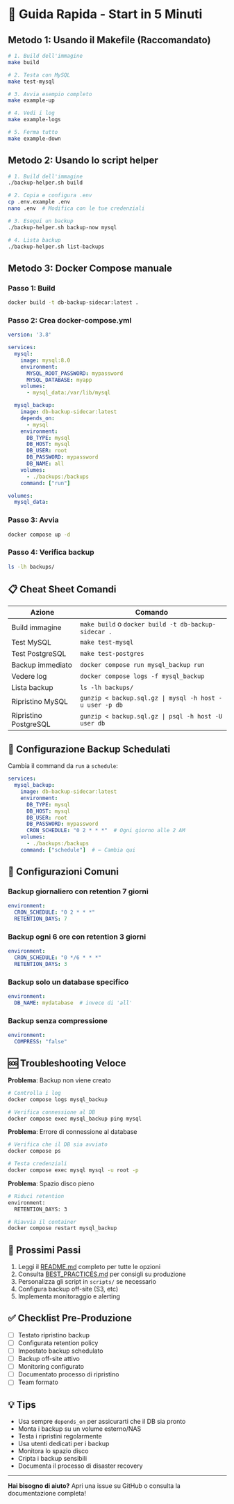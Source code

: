 # 🚀 Guida Rapida - Start in 5 Minuti

## Metodo 1: Usando il Makefile (Raccomandato)

```bash
# 1. Build dell'immagine
make build

# 2. Testa con MySQL
make test-mysql

# 3. Avvia esempio completo
make example-up

# 4. Vedi i log
make example-logs

# 5. Ferma tutto
make example-down
```

## Metodo 2: Usando lo script helper

```bash
# 1. Build dell'immagine
./backup-helper.sh build

# 2. Copia e configura .env
cp .env.example .env
nano .env  # Modifica con le tue credenziali

# 3. Esegui un backup
./backup-helper.sh backup-now mysql

# 4. Lista backup
./backup-helper.sh list-backups
```

## Metodo 3: Docker Compose manuale

### Passo 1: Build

```bash
docker build -t db-backup-sidecar:latest .
```

### Passo 2: Crea docker-compose.yml

```yaml
version: '3.8'

services:
  mysql:
    image: mysql:8.0
    environment:
      MYSQL_ROOT_PASSWORD: mypassword
      MYSQL_DATABASE: myapp
    volumes:
      - mysql_data:/var/lib/mysql

  mysql_backup:
    image: db-backup-sidecar:latest
    depends_on:
      - mysql
    environment:
      DB_TYPE: mysql
      DB_HOST: mysql
      DB_USER: root
      DB_PASSWORD: mypassword
      DB_NAME: all
    volumes:
      - ./backups:/backups
    command: ["run"]

volumes:
  mysql_data:
```

### Passo 3: Avvia

```bash
docker compose up -d
```

### Passo 4: Verifica backup

```bash
ls -lh backups/
```

## 📋 Cheat Sheet Comandi

| Azione | Comando |
|--------|---------|
| Build immagine | `make build` o `docker build -t db-backup-sidecar .` |
| Test MySQL | `make test-mysql` |
| Test PostgreSQL | `make test-postgres` |
| Backup immediato | `docker compose run mysql_backup run` |
| Vedere log | `docker compose logs -f mysql_backup` |
| Lista backup | `ls -lh backups/` |
| Ripristino MySQL | `gunzip < backup.sql.gz \| mysql -h host -u user -p db` |
| Ripristino PostgreSQL | `gunzip < backup.sql.gz \| psql -h host -U user db` |

## 🔄 Configurazione Backup Schedulati

Cambia il command da `run` a `schedule`:

```yaml
services:
  mysql_backup:
    image: db-backup-sidecar:latest
    environment:
      DB_TYPE: mysql
      DB_HOST: mysql
      DB_USER: root
      DB_PASSWORD: mypassword
      CRON_SCHEDULE: "0 2 * * *"  # Ogni giorno alle 2 AM
    volumes:
      - ./backups:/backups
    command: ["schedule"]  # ← Cambia qui
```

## 🎯 Configurazioni Comuni

### Backup giornaliero con retention 7 giorni

```yaml
environment:
  CRON_SCHEDULE: "0 2 * * *"
  RETENTION_DAYS: 7
```

### Backup ogni 6 ore con retention 3 giorni

```yaml
environment:
  CRON_SCHEDULE: "0 */6 * * *"
  RETENTION_DAYS: 3
```

### Backup solo un database specifico

```yaml
environment:
  DB_NAME: mydatabase  # invece di 'all'
```

### Backup senza compressione

```yaml
environment:
  COMPRESS: "false"
```

## 🆘 Troubleshooting Veloce

**Problema**: Backup non viene creato
```bash
# Controlla i log
docker compose logs mysql_backup

# Verifica connessione al DB
docker compose exec mysql_backup ping mysql
```

**Problema**: Errore di connessione al database
```bash
# Verifica che il DB sia avviato
docker compose ps

# Testa credenziali
docker compose exec mysql mysql -u root -p
```

**Problema**: Spazio disco pieno
```bash
# Riduci retention
environment:
  RETENTION_DAYS: 3

# Riavvia il container
docker compose restart mysql_backup
```

## 📖 Prossimi Passi

1. Leggi il [README.md](README.md) completo per tutte le opzioni
2. Consulta [BEST_PRACTICES.md](BEST_PRACTICES.md) per consigli su produzione
3. Personalizza gli script in `scripts/` se necessario
4. Configura backup off-site (S3, etc)
5. Implementa monitoraggio e alerting

## ✅ Checklist Pre-Produzione

- [ ] Testato ripristino backup
- [ ] Configurata retention policy
- [ ] Impostato backup schedulato
- [ ] Backup off-site attivo
- [ ] Monitoring configurato
- [ ] Documentato processo di ripristino
- [ ] Team formato

## 💡 Tips

- Usa sempre `depends_on` per assicurarti che il DB sia pronto
- Monta i backup su un volume esterno/NAS
- Testa i ripristini regolarmente
- Usa utenti dedicati per i backup
- Monitora lo spazio disco
- Cripta i backup sensibili
- Documenta il processo di disaster recovery

---

**Hai bisogno di aiuto?** Apri una issue su GitHub o consulta la documentazione completa!
